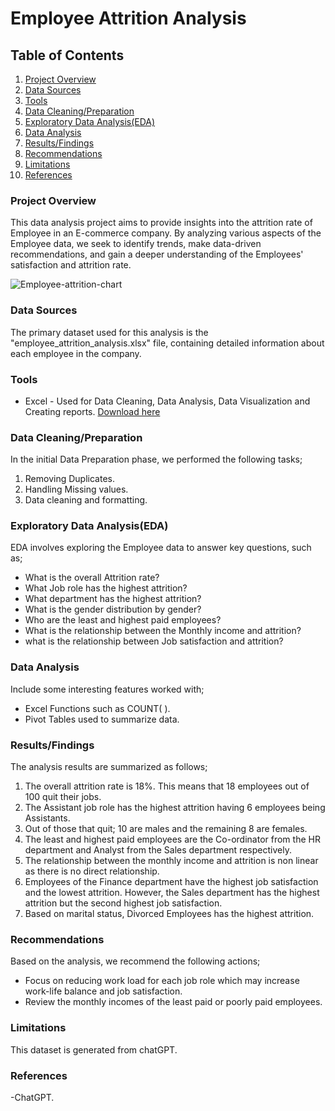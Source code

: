 # Employee Attrition Analysis

## Table of Contents

1. [Project Overview](#project-overview)
2. [Data Sources](#data-sources)
3. [Tools](#tools)
4. [Data Cleaning/Preparation](#data-cleaningpreparation)
5. [Exploratory Data Analysis(EDA)](#exploratory-data-analysiseda)
6. [Data Analysis](#data-analysis)
7. [Results/Findings](#resultsfindings)
8. [Recommendations](#recommendations)
9. [Limitations](#limitations)
10. [References](#references)



### Project Overview

This data analysis project aims to provide insights into the attrition rate of Employee in an E-commerce company. By analyzing various aspects of the Employee data, we seek to identify trends, make data-driven recommendations, and gain a deeper understanding of the Employees' satisfaction and attrition rate.

![Employee-attrition-chart](https://github.com/user-attachments/assets/9ebcfd73-54d9-4f08-9e78-d5fdad1efac7)





### Data Sources

The primary dataset used for this analysis is the "employee_attrition_analysis.xlsx" file, containing detailed information about each employee in the company.


### Tools

- Excel - Used for Data Cleaning, Data Analysis, Data Visualization and Creating reports. [Download here](https://microsoft.com)

### Data Cleaning/Preparation

In the initial Data Preparation phase, we performed the following tasks;
1. Removing Duplicates.
2. Handling Missing values.
3. Data cleaning and formatting.

### Exploratory Data Analysis(EDA)

EDA involves exploring the Employee data to answer key questions, such as;
- What is the overall Attrition rate?
- What Job role has the highest attrition?
- What department has the highest attrition?
-  What is the gender distribution by gender?
- Who are the least and highest paid employees?
- What is the relationship between the Monthly income and attrition?
- what is the relationship between Job satisfaction and attrition?

### Data Analysis

Include some interesting features worked with;

- Excel Functions such as COUNT( ).
- Pivot Tables used to summarize data.
  
### Results/Findings

The analysis results are summarized as follows;
1. The overall attrition rate is 18%. This means that 18 employees out of 100 quit their jobs.
2. The Assistant job role has the highest attrition having 6 employees being Assistants.
3. Out of those that quit; 10 are males and the remaining 8 are females.
4. The least and highest paid employees are the Co-ordinator from the HR department and Analyst from the Sales department respectively.
5. The relationship between the monthly income and attrition is non linear as there is no direct relationship.
6. Employees of the Finance department have the highest job satisfaction and the lowest attrition. However, the Sales department has the highest attrition but the second highest job satisfaction.
7. Based on marital status, Divorced Employees has the highest attrition.

### Recommendations

Based on the analysis, we recommend the following actions;

- Focus on reducing work load for each job role which may increase work-life balance and job satisfaction.
- Review the monthly incomes of the least paid or poorly paid employees.

### Limitations

This dataset is generated from chatGPT.

### References

-ChatGPT.


  






